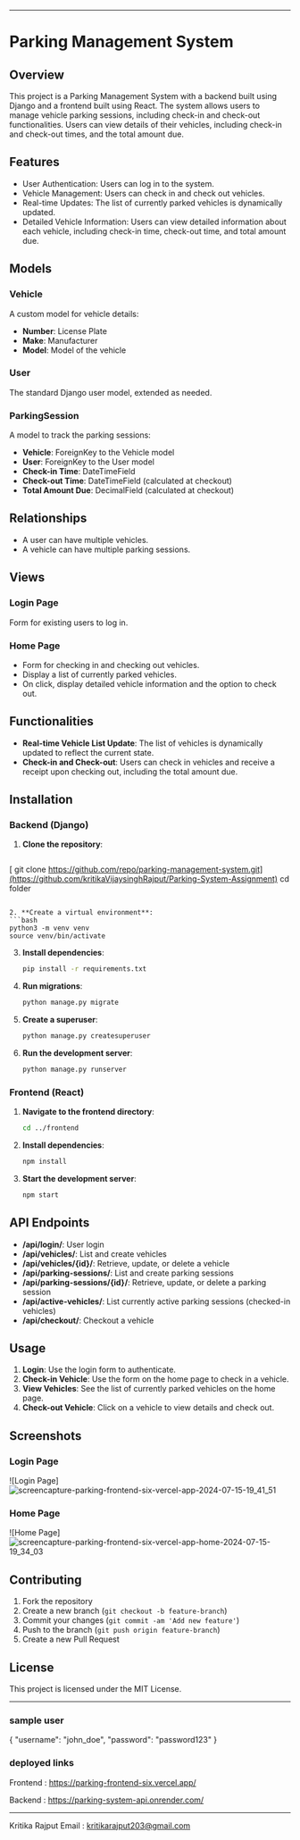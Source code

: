 
---

# Parking Management System

## Overview

This project is a Parking Management System with a backend built using Django and a frontend built using React. The system allows users to manage vehicle parking sessions, including check-in and check-out functionalities. Users can view details of their vehicles, including check-in and check-out times, and the total amount due.

## Features

- User Authentication: Users can log in to the system.
- Vehicle Management: Users can check in and check out vehicles.
- Real-time Updates: The list of currently parked vehicles is dynamically updated.
- Detailed Vehicle Information: Users can view detailed information about each vehicle, including check-in time, check-out time, and total amount due.

## Models

### Vehicle

A custom model for vehicle details:

- **Number**: License Plate
- **Make**: Manufacturer
- **Model**: Model of the vehicle

### User

The standard Django user model, extended as needed.

### ParkingSession

A model to track the parking sessions:

- **Vehicle**: ForeignKey to the Vehicle model
- **User**: ForeignKey to the User model
- **Check-in Time**: DateTimeField
- **Check-out Time**: DateTimeField (calculated at checkout)
- **Total Amount Due**: DecimalField (calculated at checkout)

## Relationships

- A user can have multiple vehicles.
- A vehicle can have multiple parking sessions.

## Views

### Login Page

Form for existing users to log in.

### Home Page

- Form for checking in and checking out vehicles.
- Display a list of currently parked vehicles.
- On click, display detailed vehicle information and the option to check out.

## Functionalities

- **Real-time Vehicle List Update**: The list of vehicles is dynamically updated to reflect the current state.
- **Check-in and Check-out**: Users can check in vehicles and receive a receipt upon checking out, including the total amount due.

## Installation

### Backend (Django)

1. **Clone the repository**:
   ```bash
  [ git clone https://github.com/repo/parking-management-system.git](https://github.com/kritikaVijaysinghRajput/Parking-System-Assignment)
   cd folder
   ```

2. **Create a virtual environment**:
   ```bash
   python3 -m venv venv
   source venv/bin/activate
   ```

3. **Install dependencies**:
   ```bash
   pip install -r requirements.txt
   ```

4. **Run migrations**:
   ```bash
   python manage.py migrate
   ```

5. **Create a superuser**:
   ```bash
   python manage.py createsuperuser
   ```

6. **Run the development server**:
   ```bash
   python manage.py runserver
   ```

### Frontend (React)

1. **Navigate to the frontend directory**:
   ```bash
   cd ../frontend
   ```

2. **Install dependencies**:
   ```bash
   npm install
   ```

3. **Start the development server**:
   ```bash
   npm start
   ```

## API Endpoints

- **/api/login/**: User login
- **/api/vehicles/**: List and create vehicles
- **/api/vehicles/{id}/**: Retrieve, update, or delete a vehicle
- **/api/parking-sessions/**: List and create parking sessions
- **/api/parking-sessions/{id}/**: Retrieve, update, or delete a parking session
- **/api/active-vehicles/**: List currently active parking sessions (checked-in vehicles)
- **/api/checkout/**: Checkout a vehicle

## Usage

1. **Login**: Use the login form to authenticate.
2. **Check-in Vehicle**: Use the form on the home page to check in a vehicle.
3. **View Vehicles**: See the list of currently parked vehicles on the home page.
4. **Check-out Vehicle**: Click on a vehicle to view details and check out.

## Screenshots

### Login Page

![Login Page]![screencapture-parking-frontend-six-vercel-app-2024-07-15-19_41_51](https://github.com/user-attachments/assets/31ff891b-4e31-4321-8535-edeabaf5ed59)



### Home Page

![Home Page]![screencapture-parking-frontend-six-vercel-app-home-2024-07-15-19_34_03](https://github.com/user-attachments/assets/8771f61a-5e0e-4593-9b96-6da88b1cf3a8)




## Contributing

1. Fork the repository
2. Create a new branch (`git checkout -b feature-branch`)
3. Commit your changes (`git commit -am 'Add new feature'`)
4. Push to the branch (`git push origin feature-branch`)
5. Create a new Pull Request

## License

This project is licensed under the MIT License.

---

### sample user 
{
 "username": "john_doe",
 "password": "password123"
} 

### deployed links

Frontend : https://parking-frontend-six.vercel.app/

Backend : https://parking-system-api.onrender.com/

---

Kritika Rajput
Email : kritikarajput203@gmail.com

